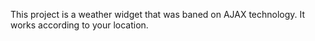 This project is a weather widget that was baned on AJAX technology. It works according to your location.
